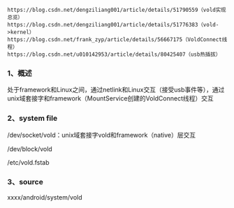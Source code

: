 ```
https://blog.csdn.net/dengziliang001/article/details/51790559（vold实现总览）
https://blog.csdn.net/dengziliang001/article/details/51776383（vold->kernel）
https://blog.csdn.net/frank_zyp/article/details/56667175（VoldConnect线程）
https://blog.csdn.net/u010142953/article/details/80425407（usb热插拔）
```



### 1、概述

处于framework和Linux之间，通过netlink和Linux交互（接受usb事件等），通过unix域套接字和framework（MountService创建的VoldConnect线程）交互

### 2、system file

/dev/socket/vold：unix域套接字vold和framework（native）层交互

/dev/block/vold

/etc/vold.fstab

### 3、source

xxxx/android/system/vold

